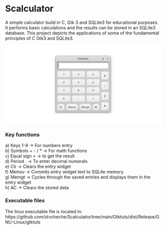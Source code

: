 # Scalculator
A simple calculator build in C, Gtk 3 and SQLite3 for educational purposes. It performs basic calculations and the results can be stored in an SQLite3 database. This project depicts the applications of some of the fundamental principles of C Gtk3 and SQLite3.

![Scalculator image](https://github.com/stvcheche/Scalculator/blob/main/Scalculator.png)

<h3>Key functions</h3>
a) Keys 1-9 -> For numbers entry <br>
b) Symbols + - / * -> For math functions <br>
c) Equal sign = -> to get the result <br>
d) Period . -> To enter decimal numerals <br>
e) Clr -> Clears the entry widget <br>
f) Memsv -> Commits entry widget text to SQLite memory <br>
g) Memgt -> Cycles through the saved entries and displays them in the entry widget <br>
h) AC -> Clears the stored data <br>

<h3>Executable files</h3>
The linux executable file is located in: https://github.com/stvcheche/Scalculator/tree/main/Gtktuts/dist/Release/GNU-Linux/gtktuts
